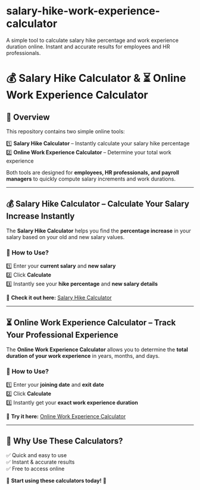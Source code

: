 # salary-hike-work-experience-calculator
A simple tool to calculate salary hike percentage and work experience duration online. Instant and accurate results for employees and HR professionals.

# 💰 Salary Hike Calculator & ⏳ Online Work Experience Calculator  

## 📌 Overview  

This repository contains two simple online tools:  

1️⃣ **Salary Hike Calculator** – Instantly calculate your salary hike percentage  
2️⃣ **Online Work Experience Calculator** – Determine your total work experience  

Both tools are designed for **employees, HR professionals, and payroll managers** to quickly compute salary increments and work durations.  

---

## 💰 Salary Hike Calculator – Calculate Your Salary Increase Instantly  

The **Salary Hike Calculator** helps you find the **percentage increase** in your salary based on your old and new salary values.  

### 🔹 **How to Use?**  
1️⃣ Enter your **current salary** and **new salary**  
2️⃣ Click **Calculate**  
3️⃣ Instantly see your **hike percentage** and **new salary details**  

🔗 **Check it out here:** [Salary Hike Calculator](https://theguidingboy.com/salary-hike-calculator/)  

---

## ⏳ Online Work Experience Calculator – Track Your Professional Experience  

The **Online Work Experience Calculator** allows you to determine the **total duration of your work experience** in years, months, and days.  

### 🔹 **How to Use?**  
1️⃣ Enter your **joining date** and **exit date**  
2️⃣ Click **Calculate**  
3️⃣ Instantly get your **exact work experience duration**  

🔗 **Try it here:** [Online Work Experience Calculator](https://theguidingboy.com/online-work-experience-calculator/)  

---

## 🚀 Why Use These Calculators?  

✅ Quick and easy to use  
✅ Instant & accurate results  
✅ Free to access online  

📢 **Start using these calculators today!** 🎯  

